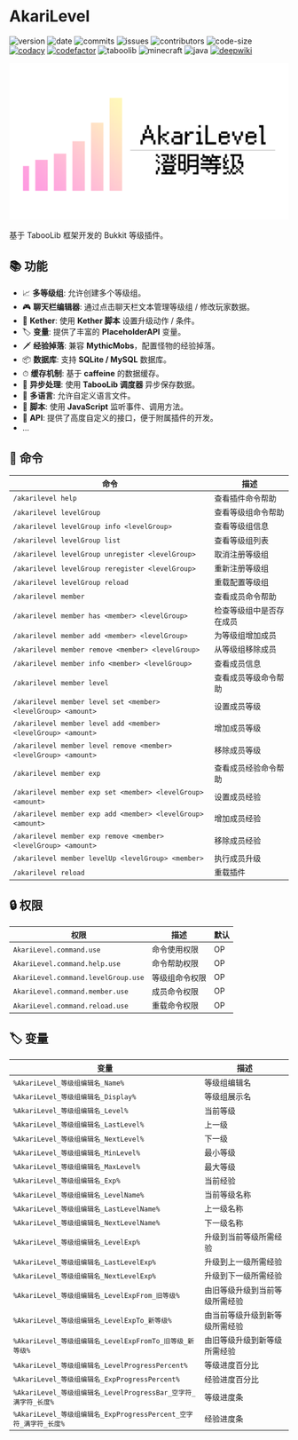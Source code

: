 # AkariLevel

![version](https://img.shields.io/badge/dynamic/json?label=version&amp;query=$.tag_name&amp;url=https://api.github.com/repos/CPJiNan/AkariLevel/releases/latest)
![date](https://img.shields.io/badge/dynamic/json?label=date&amp;query=$.created_at&amp;url=https://api.github.com/repos/CPJiNan/AkariLevel/releases/latest)
![commits](https://img.shields.io/github/commit-activity/t/CPJiNan/AkariLevel)
![issues](https://img.shields.io/github/issues/CPJiNan/AkariLevel.svg)
![contributors](https://img.shields.io/github/contributors/CPJiNan/AkariLevel)
![code-size](https://img.shields.io/github/languages/code-size/CPJiNan/AkariLevel)
[![codacy](https://app.codacy.com/project/badge/Grade/3b1c719bedf14d5095e4b2c6ca870a0f)](https://app.codacy.com/gh/CPJiNan/AkariLevel/dashboard?utm_source=gh&utm_medium=referral&utm_content=&utm_campaign=Badge_grade)
[![codefactor](https://www.codefactor.io/repository/github/CPJiNan/AkariLevel/badge)](https://www.codefactor.io/repository/github/CPJiNan/AkariLevel)
![taboolib](https://img.shields.io/badge/taboolib-6.2.3-blue)
![minecraft](https://img.shields.io/badge/minecraft-1.8+-green)
![java](https://img.shields.io/badge/java-8-yellow)
[![deepwiki](https://deepwiki.com/badge.svg)](https://deepwiki.com/CPJiNan/AkariLevel)

![](./img/AkariLevel.png)

基于 TabooLib 框架开发的 Bukkit 等级插件。

## 📚 功能

- 📈 **多等级组**: 允许创建多个等级组。
- 🎮 **聊天栏编辑器**: 通过点击聊天栏文本管理等级组 / 修改玩家数据。
- 💎 **Kether**: 使用 **Kether 脚本** 设置升级动作 / 条件。
- 🏷 **变量**: 提供了丰富的 **PlaceholderAPI** 变量。
- 🗡 **经验掉落**: 兼容 **MythicMobs**，配置怪物的经验掉落。
- 📦 **数据库**: 支持 **SQLite / MySQL** 数据库。
- ⏱ **缓存机制**: 基于 **caffeine** 的数据缓存。
- 🚀 **异步处理**: 使用 **TabooLib 调度器** 异步保存数据。
- 📄 **多语言**: 允许自定义语言文件。
- 📜 **脚本**: 使用 **JavaScript** 监听事件、调用方法。
- 📌 **API**: 提供了高度自定义的接口，便于附属插件的开发。
- ...

## 🔧 命令

| 命令                                                               | 描述           |
|------------------------------------------------------------------|--------------|
| `/akarilevel help`                                               | 查看插件命令帮助     |
| `/akarilevel levelGroup`                                         | 查看等级组命令帮助    |
| `/akarilevel levelGroup info <levelGroup>`                       | 查看等级组信息      |
| `/akarilevel levelGroup list`                                    | 查看等级组列表      |
| `/akarilevel levelGroup unregister <levelGroup>`                 | 取消注册等级组      |
| `/akarilevel levelGroup reregister <levelGroup>`                 | 重新注册等级组      |
| `/akarilevel levelGroup reload`                                  | 重载配置等级组      |
| `/akarilevel member`                                             | 查看成员命令帮助     |
| `/akarilevel member has <member> <levelGroup>`                   | 检查等级组中是否存在成员 |
| `/akarilevel member add <member> <levelGroup>`                   | 为等级组增加成员     |
| `/akarilevel member remove <member> <levelGroup>`                | 从等级组移除成员     |
| `/akarilevel member info <member> <levelGroup>`                  | 查看成员信息       |
| `/akarilevel member level`                                       | 查看成员等级命令帮助   |
| `/akarilevel member level set <member> <levelGroup> <amount>`    | 设置成员等级       |
| `/akarilevel member level add <member> <levelGroup> <amount>`    | 增加成员等级       |
| `/akarilevel member level remove <member> <levelGroup> <amount>` | 移除成员等级       |
| `/akarilevel member exp`                                         | 查看成员经验命令帮助   |
| `/akarilevel member exp set <member> <levelGroup> <amount>`      | 设置成员经验       |
| `/akarilevel member exp add <member> <levelGroup> <amount>`      | 增加成员经验       |
| `/akarilevel member exp remove <member> <levelGroup> <amount>`   | 移除成员经验       |
| `/akarilevel member levelUp <levelGroup> <member>`               | 执行成员升级       |
| `/akarilevel reload`                                             | 重载插件         |

## 🔒 权限

| 权限                                  | 描述      | 默认 |
|-------------------------------------|---------|----|
| `AkariLevel.command.use`            | 命令使用权限  | OP |
| `AkariLevel.command.help.use`       | 命令帮助权限  | OP |
| `AkariLevel.command.levelGroup.use` | 等级组命令权限 | OP |
| `AkariLevel.command.member.use`     | 成员命令权限  | OP |
| `AkariLevel.command.reload.use`     | 重载命令权限  | OP |

## 🏷 变量

| 变量                                                  | 描述              |
|-----------------------------------------------------|-----------------|
| `%AkariLevel_等级组编辑名_Name%`                          | 等级组编辑名          |
| `%AkariLevel_等级组编辑名_Display%`                       | 等级组展示名          |
| `%AkariLevel_等级组编辑名_Level%`                         | 当前等级            |
| `%AkariLevel_等级组编辑名_LastLevel%`                     | 上一级             |
| `%AkariLevel_等级组编辑名_NextLevel%`                     | 下一级             |
| `%AkariLevel_等级组编辑名_MinLevel%`                      | 最小等级            |
| `%AkariLevel_等级组编辑名_MaxLevel%`                      | 最大等级            |
| `%AkariLevel_等级组编辑名_Exp%`                           | 当前经验            |
| `%AkariLevel_等级组编辑名_LevelName%`                     | 当前等级名称          |
| `%AkariLevel_等级组编辑名_LastLevelName%`                 | 上一级名称           |
| `%AkariLevel_等级组编辑名_NextLevelName%`                 | 下一级名称           |
| `%AkariLevel_等级组编辑名_LevelExp%`                      | 升级到当前等级所需经验     |
| `%AkariLevel_等级组编辑名_LastLevelExp%`                  | 升级到上一级所需经验      |
| `%AkariLevel_等级组编辑名_NextLevelExp%`                  | 升级到下一级所需经验      |
| `%AkariLevel_等级组编辑名_LevelExpFrom_旧等级%`              | 由旧等级升级到当前等级所需经验 |
| `%AkariLevel_等级组编辑名_LevelExpTo_新等级%`                | 由当前等级升级到新等级所需经验 |
| `%AkariLevel_等级组编辑名_LevelExpFromTo_旧等级_新等级%`        | 由旧等级升级到新等级所需经验  |
| `%AkariLevel_等级组编辑名_LevelProgressPercent%`          | 等级进度百分比         |
| `%AkariLevel_等级组编辑名_ExpProgressPercent%`            | 经验进度百分比         |
| `%AkariLevel_等级组编辑名_LevelProgressBar_空字符_满字符_长度%`   | 等级进度条           |
| `%AkariLevel_等级组编辑名_ExpProgressPercent_空字符_满字符_长度%` | 经验进度条           |